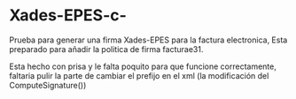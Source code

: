 Xades-EPES-c-
=============

Prueba para generar una firma Xades-EPES para la factura electronica, 
Esta preparado para añadir la politica de firma facturae31.

Esta hecho con prisa y le falta poquito para que funcione correctamente, 
faltaria pulir la parte de cambiar el prefijo en el xml (la modificación del ComputeSignature())

